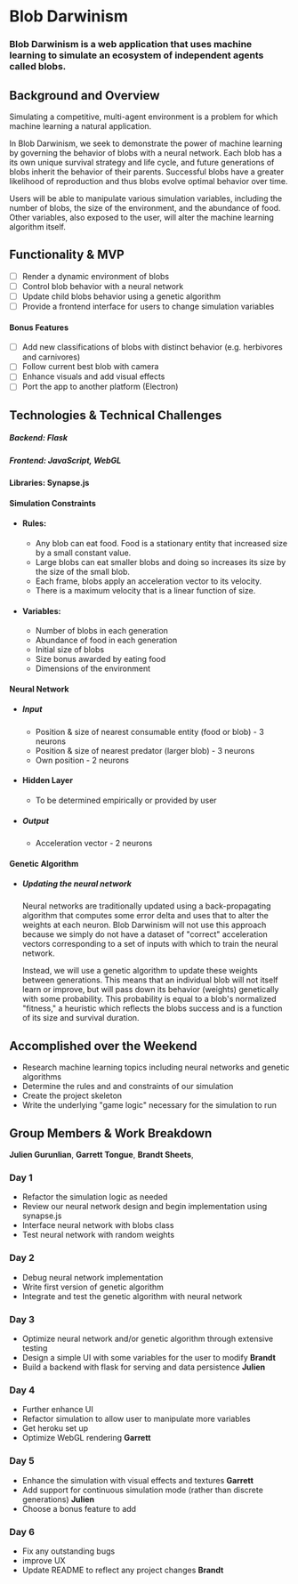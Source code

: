 # Blob Darwinism

### Blob Darwinism is a web application that uses machine learning to simulate an ecosystem of independent agents called blobs.

## Background and Overview

Simulating a competitive, multi-agent environment is a problem for which machine learning a natural application.

In Blob Darwinism, we seek to demonstrate the power of machine learning by governing the behavior of blobs with a neural network. Each blob has a its own unique survival strategy and life cycle, and future generations of blobs inherit the behavior of their parents. Successful blobs have a greater likelihood of reproduction and thus blobs evolve optimal behavior over time.

Users will be able to manipulate various simulation variables, including the number of blobs, the size of the environment, and the abundance of food. Other variables, also exposed to the user, will alter the machine learning algorithm itself.

## Functionality & MVP

   - [ ] Render a dynamic environment of blobs
   - [ ] Control blob behavior with a neural network
   - [ ] Update child blobs behavior using a genetic algorithm
   - [ ] Provide a frontend interface for users to change simulation variables

#### Bonus Features
   - [ ] Add new classifications of blobs with distinct behavior (e.g. herbivores and carnivores)
   - [ ] Follow current best blob with camera
   - [ ] Enhance visuals and add visual effects
   - [ ] Port the app to another platform (Electron)

## Technologies & Technical Challenges
  ##### Backend: Flask
  ##### Frontend: JavaScript, WebGL
  #### Libraries: Synapse.js

#### Simulation Constraints
  + #### Rules:
    + Any blob can eat food. Food is a stationary entity that increased size by a small constant value.
    + Large blobs can eat smaller blobs and doing so increases its size by the size of the small blob.
    + Each frame, blobs apply an acceleration vector to its velocity.
    + There is a maximum velocity that is a linear function of size.
  + #### Variables:
    + Number of blobs in each generation
    + Abundance of food in each generation
    + Initial size of blobs
    + Size bonus awarded by eating food
    + Dimensions of the environment

#### Neural Network
  + ##### Input
    + Position & size of nearest consumable entity (food or blob) - 3 neurons
    + Position & size of nearest predator (larger blob) - 3 neurons
    + Own position - 2 neurons

  + #### Hidden Layer
    + To be determined empirically or provided by user

  + ##### Output
    + Acceleration vector - 2 neurons

#### Genetic Algorithm
  + ##### Updating the neural network
    Neural networks are traditionally updated using a back-propagating algorithm that computes some error delta and uses that to alter the weights at each neuron. Blob Darwinism will not use this approach because we simply do not have a dataset of "correct" acceleration vectors corresponding to a set of inputs with which to train the neural network.

    Instead, we will use a genetic algorithm to update these weights between generations. This means that an individual blob will not itself learn or improve, but will pass down its behavior (weights) genetically with some probability. This probability is equal to a blob's normalized "fitness," a heuristic which reflects the blobs success and is a function of its size and survival duration.


## Accomplished over the Weekend
 - Research machine learning topics including neural networks and genetic algorithms
 - Determine the rules and and constraints of our simulation
 - Create the project skeleton
 - Write the underlying "game logic" necessary for the simulation to run

## Group Members & Work Breakdown

**Julien Gurunlian**,
**Garrett Tongue**,
**Brandt Sheets**,

### Day 1
  - Refactor the simulation logic as needed
  - Review our neural network design and begin implementation using synapse.js
  - Interface neural network with blobs class
  - Test neural network with random weights


### Day 2
  - Debug neural network implementation
  - Write first version of genetic algorithm
  - Integrate and test the genetic algorithm with neural network

### Day 3
  - Optimize neural network and/or genetic algorithm through extensive testing
  - Design a simple UI with some variables for the user to modify **Brandt**
  - Build a backend with flask for serving and data persistence **Julien**


### Day 4
  - Further enhance UI
  - Refactor simulation to allow user to manipulate more variables
  - Get heroku set up
  - Optimize WebGL rendering **Garrett**

### Day 5
  - Enhance the simulation with visual effects and textures **Garrett**
  - Add support for continuous simulation mode (rather than discrete generations) **Julien**
  - Choose a bonus feature to add

### Day 6
 - Fix any outstanding bugs
 - improve UX
 - Update README to reflect any project changes **Brandt**
